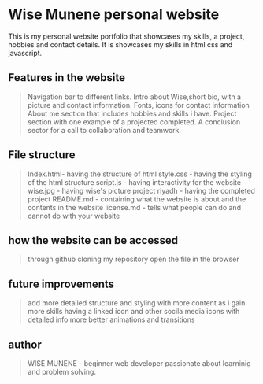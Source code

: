 # Wise Munene personal website
This is my personal website portfolio that showcases my skills, a project, hobbies and contact details. It is showcases my skills in html css and javascript.

## Features in the website
> Navigation bar to different links.
> Intro about Wise,short bio, with a picture and contact information.
> Fonts, icons for contact information
> About me section that includes hobbies and skills i have.
> Project section with one example of a projected completed.
> A conclusion sector for a call to collaboration and teamwork.

## File structure
> Index.html- having the structure of html
> style.css - having the styling of the html structure
> script.js - having interactivity for the website
> wise.jpg - having wise's picture 
> project riyadh - having the completed project
> README.md - containing what the website is about and the contents in the website
> license.md - tells what people can do and cannot do with your website

## how the website can be accessed
> through github
> cloning my repository
> open the file in the browser

## future improvements
> add more detailed structure and styling with more content as i gain more skills
> having a linked icon and other socila media icons with detailed info
> more better animations and transitions

## author
> WISE MUNENE - beginner web developer passionate about learninig and problem solving.


